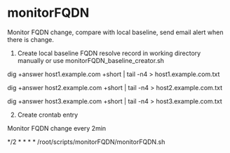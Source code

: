 # monitorFQDN
Monitor FQDN change, compare with local baseline, send email alert when there is change.


1) Create local baseline FQDN resolve record in working directory manually or use monitorFQDN_baseline_creator.sh 

dig +answer host1.example.com +short | tail -n4 > host1.example.com.txt

dig +answer host2.example.com +short | tail -n4 > host2.example.com.txt

dig +answer host3.example.com +short | tail -n4 > host3.example.com.txt


2) Create crontab entry

Monitor FQDN change every 2min

*/2 * * * * /root/scripts/monitorFQDN/monitorFQDN.sh
